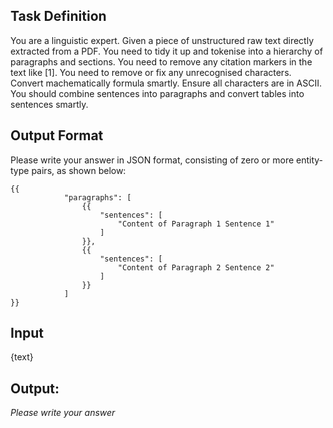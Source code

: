 ## Task Definition

You are a linguistic expert. Given a piece of unstructured raw text directly extracted from a PDF. You need to tidy it up and tokenise into a hierarchy of paragraphs and sections. You need to remove any citation markers in the text like [1]. You need to remove or fix any unrecognised characters. Convert machematically formula smartly. Ensure all characters are in ASCII. You should combine sentences into paragraphs and convert tables into sentences smartly.

## Output Format

Please write your answer in JSON format, consisting of zero or more entity-type pairs, as shown below:

```
{{
            "paragraphs": [
                {{
                    "sentences": [
                        "Content of Paragraph 1 Sentence 1"
                    ]
                }},
                {{
                    "sentences": [
                        "Content of Paragraph 2 Sentence 2"
                    ]
                }}
            ]
}}
```

## Input

{text}

## Output:

*Please write your answer*